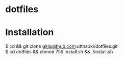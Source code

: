 # dotfiles

# Installation
$ cd && git clone git@github.com:uttnaoki/dotfiles.git  
$ cd dotfiles && chmod 755 install.sh && ./install.sh
